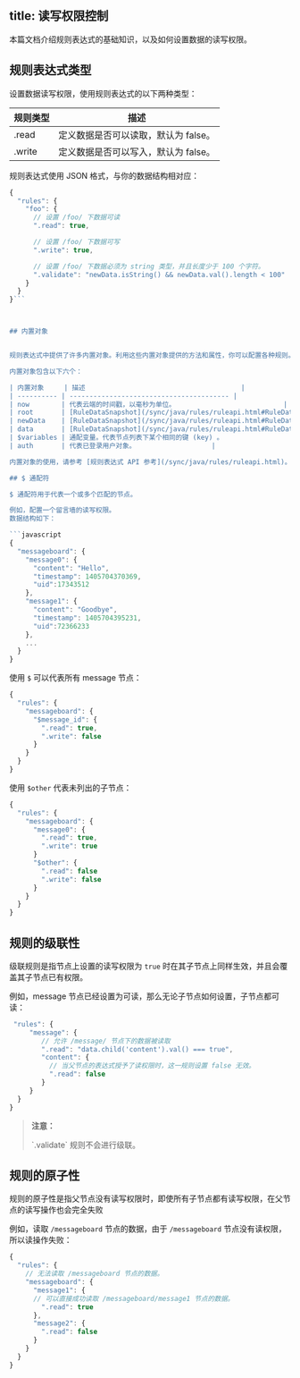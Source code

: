 title: 读写权限控制
---

本篇文档介绍规则表达式的基础知识，以及如何设置数据的读写权限。


## 规则表达式类型

设置数据读写权限，使用规则表达式的以下两种类型：


| 规则类型    | 描述                             |
| --------- | ------------------------------ |
| .read     | 定义数据是否可以读取，默认为 false。          |
| .write    | 定义数据是否可以写入，默认为 false。              |

规则表达式使用 JSON 格式，与你的数据结构相对应：

```javascript
{
  "rules": {
    "foo": {
      // 设置 /foo/ 下数据可读
      ".read": true,

      // 设置 /foo/ 下数据可写
      ".write": true,

      // 设置 /foo/ 下数据必须为 string 类型，并且长度少于 100 个字符。
      ".validate": "newData.isString() && newData.val().length < 100"
    }
  }
}```



## 内置对象


规则表达式中提供了许多内置对象。利用这些内置对象提供的方法和属性，你可以配置各种规则。

内置对象包含以下六个：

| 内置对象     | 描述                                       |
| ---------- | ---------------------------------------- |
| now        | 代表云端的时间戳，以毫秒为单位。                           |
| root       | [RuleDataSnapshot](/sync/java/rules/ruleapi.html#RuleDataSnapshot-Methods)类型的对象，代表根节点`/`的数据引用。 |
| newData    | [RuleDataSnapshot](/sync/java/rules/ruleapi.html#RuleDataSnapshot-Methods)类型的对象，代表数据操作之后的新数据引用。 |
| data       | [RuleDataSnapshot](/sync/java/rules/ruleapi.html#RuleDataSnapshot-Methods)类型的对象，代表数据操作前的原始数据引用。  |
| $variables | 通配变量。代表节点列表下某个相同的键 (key) 。                       |
| auth       | 代表已登录用户对象。                   |

内置对象的使用，请参考 [规则表达式 API 参考](/sync/java/rules/ruleapi.html)。

## $ 通配符

$ 通配符用于代表一个或多个匹配的节点。

例如，配置一个留言墙的读写权限。
数据结构如下：

```javascript
{
  "messageboard": {
    "message0": {
      "content": "Hello",
      "timestamp": 1405704370369,
      "uid":17343512
    },
    "message1": {
      "content": "Goodbye",
      "timestamp": 1405704395231,
      "uid":72366233
    },
    ...
  }
}
```
使用 `$` 可以代表所有 message 节点：

```javascript
{
  "rules": {
    "messageboard": {
      "$message_id": {
        ".read": true,
        ".write": false
      }
    }
  }
}
```

使用 `$other` 代表未列出的子节点：

```javascript
{
  "rules": {
    "messageboard": {
      "message0": {
        ".read": true,
        ".write": true
      }
      "$other": {
        ".read": false
        ".write": false
      }
    }
  }
}
```

## 规则的级联性

级联规则是指节点上设置的读写权限为 `true` 时在其子节点上同样生效，并且会覆盖其子节点已有权限。

例如，message 节点已经设置为可读，那么无论子节点如何设置，子节点都可读：
```javascript
 "rules": {
     "message": {
        // 允许 /message/ 节点下的数据被读取
        ".read": "data.child('content').val() === true",
        "content": {
          // 当父节点的表达式授予了读权限时，这一规则设置 false 无效。
          ".read": false
        }
     }
  }
}
```
<blockquote class="warning">
  <p><strong>注意：</strong></p>
    `.validate` 规则不会进行级联。
</blockquote>

## 规则的原子性

规则的原子性是指父节点没有读写权限时，即使所有子节点都有读写权限，在父节点的读写操作也会完全失败

例如，读取 `/messageboard` 节点的数据，由于 `/messageboard` 节点没有读权限，所以读操作失败：


```javascript
{
  "rules": {
    // 无法读取 /messageboard 节点的数据。
    "messageboard": {
      "message1": {
      // 可以直接成功读取 /messageboard/message1 节点的数据。
        ".read": true
      },
      "message2": {
        ".read": false
      }
    }
  }
}
```







